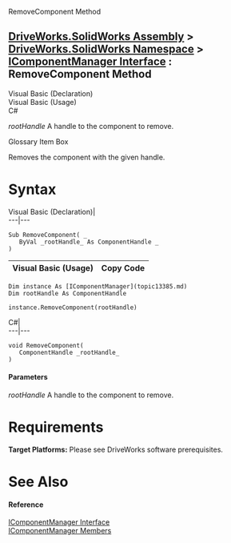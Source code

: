 RemoveComponent Method   
  
[DriveWorks.SolidWorks Assembly](topic13342.md) > [DriveWorks.SolidWorks Namespace](topic13345.md) > [IComponentManager Interface](topic13385.md) : RemoveComponent Method  
---  
  
Visual Basic (Declaration)    
Visual Basic (Usage)    
C# 

_rootHandle_
    A handle to the component to remove.

Glossary Item Box

Removes the component with the given handle. 

# Syntax

Visual Basic (Declaration)|   
---|---  
      
    
    Sub RemoveComponent( _
       ByVal _rootHandle_ As ComponentHandle _
    )   
  
Visual Basic (Usage)| Copy Code  
---|---  
      
    
    Dim instance As [IComponentManager](topic13385.md)
    Dim rootHandle As ComponentHandle
     
    instance.RemoveComponent(rootHandle)  
  
C#|   
---|---  
      
    
    void RemoveComponent( 
       ComponentHandle _rootHandle_
    )  
  
#### Parameters

 _rootHandle_
    A handle to the component to remove.

# Requirements

**Target Platforms:** Please see DriveWorks software prerequisites.

# See Also

#### Reference

[IComponentManager Interface](topic13385.md)   
[IComponentManager Members](topic13386.md)


